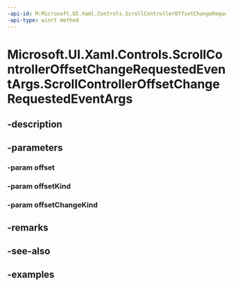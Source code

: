 ```yaml
---
-api-id: M:Microsoft.UI.Xaml.Controls.ScrollControllerOffsetChangeRequestedEventArgs.#ctor(System.Double,Microsoft.UI.Xaml.Controls.ScrollerViewKind,Microsoft.UI.Xaml.Controls.ScrollerViewChangeKind)
-api-type: winrt method
---
```


<!-- Method syntax.
public ScrollControllerOffsetChangeRequestedEventArgs.ScrollControllerOffsetChangeRequestedEventArgs(Double offset, ScrollerViewKind offsetKind, ScrollerViewChangeKind offsetChangeKind)
-->

# Microsoft.UI.Xaml.Controls.ScrollControllerOffsetChangeRequestedEventArgs.ScrollControllerOffsetChangeRequestedEventArgs

## -description

## -parameters
### -param offset

### -param offsetKind

### -param offsetChangeKind

## -remarks

## -see-also

## -examples

